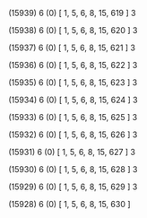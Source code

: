 (15939) 6 (0) [ 1, 5, 6, 8, 15, 619 ] 3 


(15938) 6 (0) [ 1, 5, 6, 8, 15, 620 ] 3 


(15937) 6 (0) [ 1, 5, 6, 8, 15, 621 ] 3 


(15936) 6 (0) [ 1, 5, 6, 8, 15, 622 ] 3 


(15935) 6 (0) [ 1, 5, 6, 8, 15, 623 ] 3 


(15934) 6 (0) [ 1, 5, 6, 8, 15, 624 ] 3 


(15933) 6 (0) [ 1, 5, 6, 8, 15, 625 ] 3 


(15932) 6 (0) [ 1, 5, 6, 8, 15, 626 ] 3 


(15931) 6 (0) [ 1, 5, 6, 8, 15, 627 ] 3 


(15930) 6 (0) [ 1, 5, 6, 8, 15, 628 ] 3 


(15929) 6 (0) [ 1, 5, 6, 8, 15, 629 ] 3 


(15928) 6 (0) [ 1, 5, 6, 8, 15, 630 ]  

